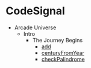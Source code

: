 # CodeSignal
* Arcade Universe
  * Intro
    * The Journey Begins
      * [add](https://github.com/dacodekid/playground/tree/main/python/add)
      * [centuryFromYear](https://github.com/dacodekid/playground/tree/main/python/century_from_year)
      * [checkPalindrome](https://github.com/dacodekid/playground/tree/main/python/check_palindrome)
